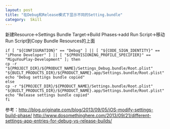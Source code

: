 ```yaml
---
layout: post
title: "在Debug和Release模式下显示不同的Setting.bundle"
category:  Skill
---
```


新建Resource->Settings Bundle
Target->Build Phases->add Run Script->移动Run Script到Copy Bundle Resources的上面

```
if [ "${CONFIGURATION}" == "Debug" ] || [ "${CODE_SIGN_IDENTITY}" == "iPhone Developer" ] || [ "${PROVISIONING_PROFILE_SPECIFIER}" == "MiguYouPlay-Development" ]; then
cp -r "${PROJECT_DIR}/${PRODUCT_NAME}/Settings_Debug.bundle/Root.plist" "${BUILT_PRODUCTS_DIR}/${PRODUCT_NAME}.app/Settings.bundle/Root.plist"
echo "Debug settings bundle copied"
else
cp -r "${PROJECT_DIR}/${PRODUCT_NAME}/Settings.bundle/Root.plist" "${BUILT_PRODUCTS_DIR}/${PRODUCT_NAME}.app/Settings.bundle/Root.plist"
echo "Release settings bundle copied"
fi
```

参考：http://blog.originate.com/blog/2013/09/05/iOS-modify-settings-build-phase/
http://www.dosomethinghere.com/2013/09/21/different-settings-app-entries-for-debug-vs-release-builds/
